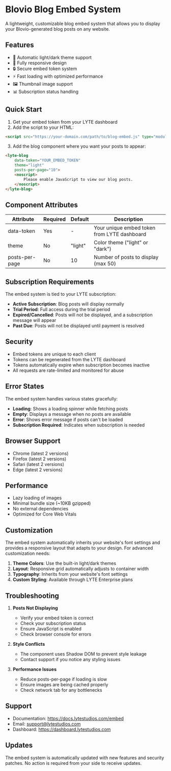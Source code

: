 # Blovio Blog Embed System

A lightweight, customizable blog embed system that allows you to display your Blovio-generated blog posts on any website.

## Features

- 🎨 Automatic light/dark theme support
- 📱 Fully responsive design
- 🔒 Secure embed token system
- ⚡ Fast loading with optimized performance
- 🖼️ Thumbnail image support
- 📊 Subscription status handling

## Quick Start

1. Get your embed token from your LYTE dashboard
2. Add the script to your HTML:
```html
<script src="https://your-domain.com/path/to/blog-embed.js" type="module"></script>
```

3. Add the blog component where you want your posts to appear:
```html
<lyte-blog 
    data-token="YOUR_EMBED_TOKEN" 
    theme="light" 
    posts-per-page="10">
    <noscript>
        Please enable JavaScript to view our blog posts.
    </noscript>
</lyte-blog>
```

## Component Attributes

| Attribute | Required | Default | Description |
|-----------|----------|---------|-------------|
| data-token | Yes | - | Your unique embed token from LYTE dashboard |
| theme | No | "light" | Color theme ("light" or "dark") |
| posts-per-page | No | 10 | Number of posts to display (max 50) |

## Subscription Requirements

The embed system is tied to your LYTE subscription:

- **Active Subscription**: Blog posts will display normally
- **Trial Period**: Full access during the trial period
- **Expired/Cancelled**: Posts will not be displayed, and a subscription message will appear
- **Past Due**: Posts will not be displayed until payment is resolved

## Security

- Embed tokens are unique to each client
- Tokens can be regenerated from the LYTE dashboard
- Tokens automatically expire when subscription becomes inactive
- All requests are rate-limited and monitored for abuse

## Error States

The embed system handles various states gracefully:

- **Loading**: Shows a loading spinner while fetching posts
- **Empty**: Displays a message when no posts are available
- **Error**: Shows error message if posts can't be loaded
- **Subscription Required**: Indicates when subscription is needed

## Browser Support

- Chrome (latest 2 versions)
- Firefox (latest 2 versions)
- Safari (latest 2 versions)
- Edge (latest 2 versions)

## Performance

- Lazy loading of images
- Minimal bundle size (~10KB gzipped)
- No external dependencies
- Optimized for Core Web Vitals

## Customization

The embed system automatically inherits your website's font settings and provides a responsive layout that adapts to your design. For advanced customization needs:

1. **Theme Colors**: Use the built-in light/dark themes
2. **Layout**: Responsive grid automatically adjusts to container width
3. **Typography**: Inherits from your website's font settings
4. **Custom Styling**: Available through LYTE Enterprise plans

## Troubleshooting

1. **Posts Not Displaying**
   - Verify your embed token is correct
   - Check your subscription status
   - Ensure JavaScript is enabled
   - Check browser console for errors

2. **Style Conflicts**
   - The component uses Shadow DOM to prevent style leakage
   - Contact support if you notice any styling issues

3. **Performance Issues**
   - Reduce posts-per-page if loading is slow
   - Ensure images are being cached properly
   - Check network tab for any bottlenecks

## Support

- Documentation: https://docs.lytestudios.com/embed
- Email: support@lytestudios.com
- Dashboard: https://dashboard.lytestudios.com

## Updates

The embed system is automatically updated with new features and security patches. No action is required from your side to receive updates.